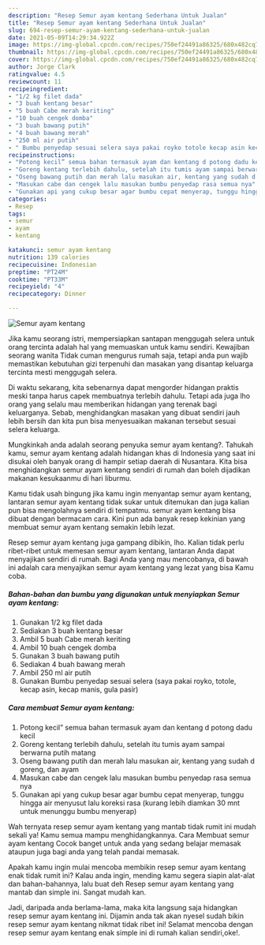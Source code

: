 ```yaml
---
description: "Resep Semur ayam kentang Sederhana Untuk Jualan"
title: "Resep Semur ayam kentang Sederhana Untuk Jualan"
slug: 694-resep-semur-ayam-kentang-sederhana-untuk-jualan
date: 2021-05-09T14:29:34.922Z
image: https://img-global.cpcdn.com/recipes/750ef24491a86325/680x482cq70/semur-ayam-kentang-foto-resep-utama.jpg
thumbnail: https://img-global.cpcdn.com/recipes/750ef24491a86325/680x482cq70/semur-ayam-kentang-foto-resep-utama.jpg
cover: https://img-global.cpcdn.com/recipes/750ef24491a86325/680x482cq70/semur-ayam-kentang-foto-resep-utama.jpg
author: Jorge Clark
ratingvalue: 4.5
reviewcount: 11
recipeingredient:
- "1/2 kg filet dada"
- "3 buah kentang besar"
- "5 buah Cabe merah keriting"
- "10 buah cengek domba"
- "3 buah bawang putih"
- "4 buah bawang merah"
- "250 ml air putih"
- " Bumbu penyedap sesuai selera saya pakai royko totole kecap asin kecap manis gula pasir"
recipeinstructions:
- "Potong kecil” semua bahan termasuk ayam dan kentang d potong dadu kecil"
- "Goreng kentang terlebih dahulu, setelah itu tumis ayam sampai berwarna putih matang"
- "Oseng bawang putih dan merah lalu masukan air, kentang yang sudah d goreng, dan ayam"
- "Masukan cabe dan cengek lalu masukan bumbu penyedap rasa semua nya"
- "Gunakan api yang cukup besar agar bumbu cepat menyerap, tunggu hingga air menyusut lalu koreksi rasa (kurang lebih diamkan 30 mnt untuk menunggu bumbu menyerap)"
categories:
- Resep
tags:
- semur
- ayam
- kentang

katakunci: semur ayam kentang 
nutrition: 139 calories
recipecuisine: Indonesian
preptime: "PT24M"
cooktime: "PT33M"
recipeyield: "4"
recipecategory: Dinner

---
```



![Semur ayam kentang](https://img-global.cpcdn.com/recipes/750ef24491a86325/680x482cq70/semur-ayam-kentang-foto-resep-utama.jpg)

Jika kamu seorang istri, mempersiapkan santapan menggugah selera untuk orang tercinta adalah hal yang memuaskan untuk kamu sendiri. Kewajiban seorang  wanita Tidak cuman mengurus rumah saja, tetapi anda pun wajib memastikan kebutuhan gizi terpenuhi dan masakan yang disantap keluarga tercinta mesti menggugah selera.

Di waktu  sekarang, kita sebenarnya dapat mengorder hidangan praktis meski tanpa harus capek membuatnya terlebih dahulu. Tetapi ada juga lho orang yang selalu mau memberikan hidangan yang terenak bagi keluarganya. Sebab, menghidangkan masakan yang dibuat sendiri jauh lebih bersih dan kita pun bisa menyesuaikan makanan tersebut sesuai selera keluarga. 



Mungkinkah anda adalah seorang penyuka semur ayam kentang?. Tahukah kamu, semur ayam kentang adalah hidangan khas di Indonesia yang saat ini disukai oleh banyak orang di hampir setiap daerah di Nusantara. Kita bisa menghidangkan semur ayam kentang sendiri di rumah dan boleh dijadikan makanan kesukaanmu di hari liburmu.

Kamu tidak usah bingung jika kamu ingin menyantap semur ayam kentang, lantaran semur ayam kentang tidak sukar untuk ditemukan dan juga kalian pun bisa mengolahnya sendiri di tempatmu. semur ayam kentang bisa dibuat dengan bermacam cara. Kini pun ada banyak resep kekinian yang membuat semur ayam kentang semakin lebih lezat.

Resep semur ayam kentang juga gampang dibikin, lho. Kalian tidak perlu ribet-ribet untuk memesan semur ayam kentang, lantaran Anda dapat menyajikan sendiri di rumah. Bagi Anda yang mau mencobanya, di bawah ini adalah cara menyajikan semur ayam kentang yang lezat yang bisa Kamu coba.

<!--inarticleads1-->

##### Bahan-bahan dan bumbu yang digunakan untuk menyiapkan Semur ayam kentang:

1. Gunakan 1/2 kg filet dada
1. Sediakan 3 buah kentang besar
1. Ambil 5 buah Cabe merah keriting
1. Ambil 10 buah cengek domba
1. Gunakan 3 buah bawang putih
1. Sediakan 4 buah bawang merah
1. Ambil 250 ml air putih
1. Gunakan  Bumbu penyedap sesuai selera (saya pakai royko, totole, kecap asin, kecap manis, gula pasir)




<!--inarticleads2-->

##### Cara membuat Semur ayam kentang:

1. Potong kecil” semua bahan termasuk ayam dan kentang d potong dadu kecil
1. Goreng kentang terlebih dahulu, setelah itu tumis ayam sampai berwarna putih matang
1. Oseng bawang putih dan merah lalu masukan air, kentang yang sudah d goreng, dan ayam
1. Masukan cabe dan cengek lalu masukan bumbu penyedap rasa semua nya
1. Gunakan api yang cukup besar agar bumbu cepat menyerap, tunggu hingga air menyusut lalu koreksi rasa (kurang lebih diamkan 30 mnt untuk menunggu bumbu menyerap)




Wah ternyata resep semur ayam kentang yang mantab tidak rumit ini mudah sekali ya! Kamu semua mampu menghidangkannya. Cara Membuat semur ayam kentang Cocok banget untuk anda yang sedang belajar memasak ataupun juga bagi anda yang telah pandai memasak.

Apakah kamu ingin mulai mencoba membikin resep semur ayam kentang enak tidak rumit ini? Kalau anda ingin, mending kamu segera siapin alat-alat dan bahan-bahannya, lalu buat deh Resep semur ayam kentang yang mantab dan simple ini. Sangat mudah kan. 

Jadi, daripada anda berlama-lama, maka kita langsung saja hidangkan resep semur ayam kentang ini. Dijamin anda tak akan nyesel sudah bikin resep semur ayam kentang nikmat tidak ribet ini! Selamat mencoba dengan resep semur ayam kentang enak simple ini di rumah kalian sendiri,oke!.

